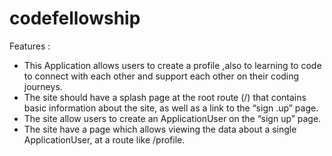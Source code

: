 # codefellowship
Features :
- This Application allows users to create a profile ,also to learning to code to connect with each other and support each other on their coding journeys.
- The site should have a splash page at the root route (/) that contains basic information about the site, as well as a link to the “sign .up” page.
- The site allow users to create an ApplicationUser on the “sign up” page.
- The site have a page which allows viewing the data about a single ApplicationUser, at a route like /profile.